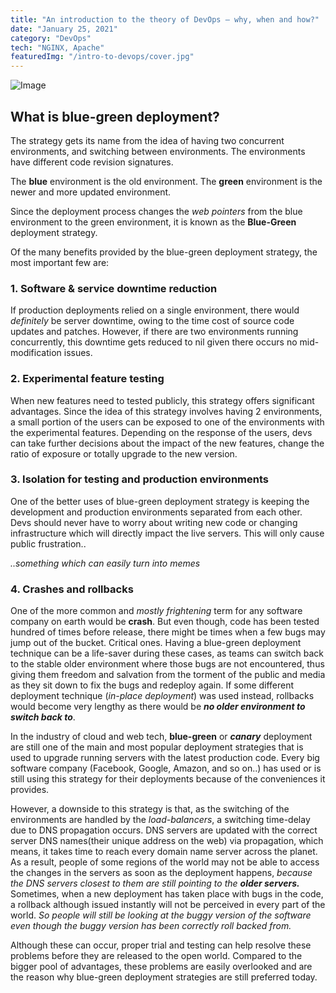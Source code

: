 ```yaml
---
title: "An introduction to the theory of DevOps — why, when and how?"
date: "January 25, 2021"
category: "DevOps"
tech: "NGINX, Apache"
featuredImg: "/intro-to-devops/cover.jpg"
---
```


![Image](/intro-to-devops/cover.jpg)

## What is blue-green deployment?

The strategy gets its name from the idea of having two concurrent environments, and switching between environments. The environments have different code revision signatures.

The **blue** environment is the old environment.
The **green** environment is the newer and more updated environment.

Since the deployment process changes the _web pointers_ from the blue environment to the green environment, it is known as the **Blue-Green** deployment strategy.

Of the many benefits provided by the blue-green deployment strategy, the most important few are:

### 1. Software & service downtime reduction

If production deployments relied on a single environment, there would _definitely_ be server downtime, owing to the time cost of source code updates and patches. However, if there are two environments running concurrently, this downtime gets reduced to nil given there occurs no mid-modification issues.

### 2. Experimental feature testing

When new features need to tested publicly, this strategy offers significant advantages. Since the idea of this strategy involves having 2 environments, a small portion of the users can be exposed to one of the environments with the experimental features. Depending on the response of the users, devs can take further decisions about the impact of the new features, change the ratio of exposure or totally upgrade to the new version.

### 3. Isolation for testing and production environments

One of the better uses of blue-green deployment strategy is keeping the development and production environments separated from each other. Devs should never have to worry about writing new code or changing infrastructure which will directly impact the live servers. This will only cause public frustration..

_..something which can easily turn into memes_

### 4. Crashes and rollbacks

One of the more common and _mostly frightening_ term for any software company on earth would be **crash**. But even though, code has been tested hundred of times before release, there might be times when a few bugs may jump out of the bucket. Critical ones. Having a blue-green deployment technique can be a life-saver during these cases, as teams can switch back to the stable older environment where those bugs are not encountered, thus giving them freedom and salvation from the torment of the public and media as they sit down to fix the bugs and redeploy again. If some different deployment technique (_in-place deployment_) was used instead, rollbacks would become very lengthy as there would be **_no older environment to switch back to_**.

In the industry of cloud and web tech, **blue-green** or **_canary_** deployment are still one of the main and most popular deployment strategies that is used to upgrade running servers with the latest production code. Every big software company (Facebook, Google, Amazon, and so on..) has used or is still using this strategy for their deployments because of the conveniences it provides.

However, a downside to this strategy is that, as the switching of the environments are handled by the _load-balancers_, a switching time-delay due to DNS propagation occurs. DNS servers are updated with the correct server DNS names(their unique address on the web) via propagation, which means, it takes time to reach every domain name server across the planet. As a result, people of some regions of the world may not be able to access the changes in the servers as soon as the deployment happens, _because the DNS servers closest to them are still pointing to the_ **_older servers._** Sometimes, when a new deployment has taken place with bugs in the code, a rollback although issued instantly will not be perceived in every part of the world. _So people will still be looking at the buggy version of the software even though the buggy version has been correctly roll backed from._

Although these can occur, proper trial and testing can help resolve these problems before they are released to the open world. Compared to the bigger pool of advantages, these problems are easily overlooked and are the reason why blue-green deployment strategies are still preferred today.

